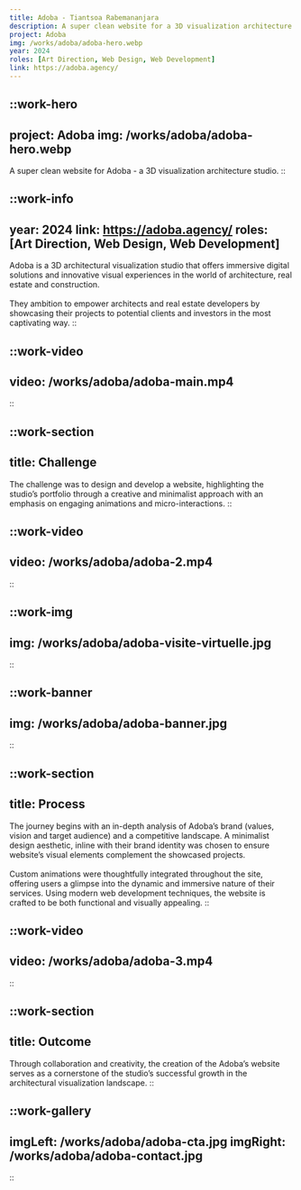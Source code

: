 ```yaml
---
title: Adoba - Tiantsoa Rabemananjara
description: A super clean website for a 3D visualization architecture studio
project: Adoba
img: /works/adoba/adoba-hero.webp
year: 2024
roles: [Art Direction, Web Design, Web Development]
link: https://adoba.agency/
---
```


::work-hero
---
project: Adoba
img: /works/adoba/adoba-hero.webp
---
A super clean website for Adoba - a 3D visualization architecture studio.
::

::work-info
---
year: 2024
link: https://adoba.agency/
roles: [Art Direction, Web Design, Web Development]
---
Adoba is a 3D architectural visualization studio that offers immersive digital solutions and innovative visual experiences in the world of architecture, real estate and construction. 
<br><br>
They ambition to empower architects and real estate developers by showcasing their projects to potential clients and investors in the most captivating way.
::

::work-video
---
video: /works/adoba/adoba-main.mp4
---
::

::work-section
---
title: Challenge
---
The challenge was to design and develop a website, highlighting the studio’s portfolio through a creative and minimalist approach with an emphasis on engaging animations and micro-interactions.
::

::work-video
---
video: /works/adoba/adoba-2.mp4
---
::

::work-img
---
img: /works/adoba/adoba-visite-virtuelle.jpg
---
::


::work-banner
---
img: /works/adoba/adoba-banner.jpg
---
::

::work-section
---
title: Process
---
The journey begins with an in-depth analysis of Adoba’s brand (values, vision and target audience) and a competitive landscape. A minimalist design aesthetic, inline with their brand identity was chosen to ensure website’s visual elements complement the showcased projects. 
<br><br>
Custom animations were thoughtfully integrated throughout the site, offering users a glimpse into the dynamic and immersive nature of their services. Using modern web development techniques, the website is crafted to be both functional and visually appealing.
::

::work-video
---
video: /works/adoba/adoba-3.mp4
---
::

::work-section
---
title: Outcome
---
Through collaboration and creativity, the creation of the Adoba’s website serves as a cornerstone of the studio’s successful growth in the architectural visualization landscape.
::

::work-gallery
---
imgLeft: /works/adoba/adoba-cta.jpg
imgRight: /works/adoba/adoba-contact.jpg
---
::
